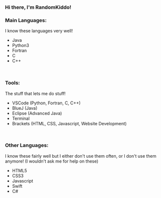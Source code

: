 ### Hi there, I'm RandomKiddo!

### Main Languages:

I know these languages very well!

- Java
- Python3
- Fortran
- C
- C++

<br />

### Tools:

The stuff that lets me do stuff!

- VSCode (Python, Fortran, C, C++)
- BlueJ (Java)
- Eclipse (Advanced Java)
- Terminal
- Brackets (HTML, CSS, Javascript, Website Development)

<br />

### Other Languages:

I know these fairly well but I either don't use them often, or I don't use them anymore! (I wouldn't ask me for help on these)

- HTML5
- CSS3
- Javascript
- Swift
- C#

